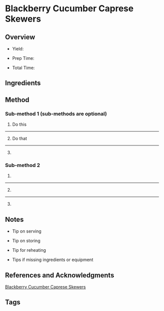 # Blackberry Cucumber Caprese Skewers

## Overview

- Yield:

- Prep Time:

- Total Time:

## Ingredients



## Method

### Sub-method 1 (sub-methods are optional)

1. Do this
---
2. Do that
---
3.

### Sub-method 2

1.
---
2.
---
3.

## Notes

- Tip on serving

- Tip on storing

- Tip for reheating

- Tips if missing ingredients or equipment

## References and Acknowledgments

[Blackberry Cucumber Caprese Skewers](http://www.thesweetestoccasion.com/2017/05/blackberry-cucumber-caprese-skewers/)

## Tags


